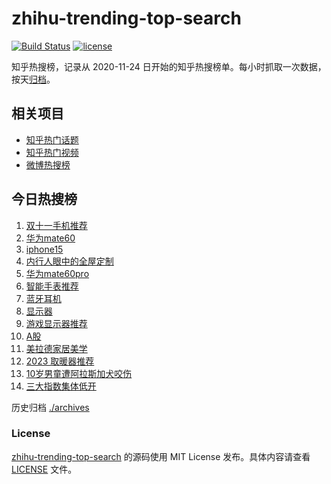 # zhihu-trending-top-search

[![Build Status](https://github.com/justjavac/zhihu-trending-top-search/workflows/ci/badge.svg?branch=main)](https://github.com/justjavac/zhihu-trending-top-search/actions)
[![license](https://img.shields.io/github/license/justjavac/zhihu-trending-top-search)](https://github.com/justjavac/zhihu-trending-top-search/blob/main/LICENSE)

知乎热搜榜，记录从 2020-11-24 日开始的知乎热搜榜单。每小时抓取一次数据，按天[归档](./archives)。

## 相关项目

- [知乎热门话题](https://github.com/justjavac/zhihu-trending-hot-questions)
- [知乎热门视频](https://github.com/justjavac/zhihu-trending-hot-video)
- [微博热搜榜](https://github.com/justjavac/weibo-trending-hot-search)

## 今日热搜榜

<!-- BEGIN -->
<!-- 最后更新时间 Tue Nov 07 2023 13:06:46 GMT+0800 (China Standard Time) -->

1. [双十一手机推荐](https://www.zhihu.com/search?q=%E5%8F%8C%E5%8D%81%E4%B8%80%E6%89%8B%E6%9C%BA%E6%8E%A8%E8%8D%90)
1. [华为mate60](https://www.zhihu.com/search?q=%E5%8D%8E%E4%B8%BAmate60)
1. [iphone15](https://www.zhihu.com/search?q=iphone15)
1. [内行人眼中的全屋定制](https://www.zhihu.com/search?q=%E5%86%85%E8%A1%8C%E4%BA%BA%E7%9C%BC%E4%B8%AD%E7%9A%84%E5%85%A8%E5%B1%8B%E5%AE%9A%E5%88%B6)
1. [华为mate60pro](https://www.zhihu.com/search?q=%E5%8D%8E%E4%B8%BAmate60pro)
1. [智能手表推荐](https://www.zhihu.com/search?q=%E6%99%BA%E8%83%BD%E6%89%8B%E8%A1%A8%E6%8E%A8%E8%8D%90)
1. [蓝牙耳机](https://www.zhihu.com/search?q=%E8%93%9D%E7%89%99%E8%80%B3%E6%9C%BA)
1. [显示器](https://www.zhihu.com/search?q=%E6%98%BE%E7%A4%BA%E5%99%A8)
1. [游戏显示器推荐](https://www.zhihu.com/search?q=%E6%B8%B8%E6%88%8F%E6%98%BE%E7%A4%BA%E5%99%A8%E6%8E%A8%E8%8D%90)
1. [A股](https://www.zhihu.com/search?q=A%E8%82%A1)
1. [美拉德家居美学](https://www.zhihu.com/search?q=%E7%BE%8E%E6%8B%89%E5%BE%B7%E5%AE%B6%E5%B1%85%E7%BE%8E%E5%AD%A6)
1. [2023 取暖器推荐](https://www.zhihu.com/search?q=2023%20%E5%8F%96%E6%9A%96%E5%99%A8%E6%8E%A8%E8%8D%90)
1. [10岁男童遭阿拉斯加犬咬伤](https://www.zhihu.com/search?q=10%E5%B2%81%E7%94%B7%E7%AB%A5%E9%81%AD%E9%98%BF%E6%8B%89%E6%96%AF%E5%8A%A0%E7%8A%AC%E5%92%AC%E4%BC%A4)
1. [三大指数集体低开](https://www.zhihu.com/search?q=%E4%B8%89%E5%A4%A7%E6%8C%87%E6%95%B0%E9%9B%86%E4%BD%93%E4%BD%8E%E5%BC%80)

<!-- END -->

历史归档 [./archives](./archives)

### License

[zhihu-trending-top-search](https://github.com/justjavac/zhihu-trending-top-search) 的源码使用 MIT License
发布。具体内容请查看 [LICENSE](./LICENSE) 文件。
